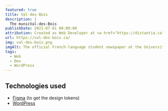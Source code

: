 ```yaml
---
featured: true
title: Val-des-Bois
description: |
  The municVal-des-Bois
publishDate: 2021-07-01 00:00:00
attribution: Created as Web Developer at <a href="https://distantia.ca">Distantia</a>
url: https://val-des-bois.ca/
img: val-des-bois.png
imgAlt: The official French-language student newspaper at the University of Ottawa.
tags:
  - Web
  - Dev
  - WordPress
---
```


## Technologies used

- [Figma](https://www.figma.com) (to get the design tokens)
- [WordPress](https://wordpress.org)
